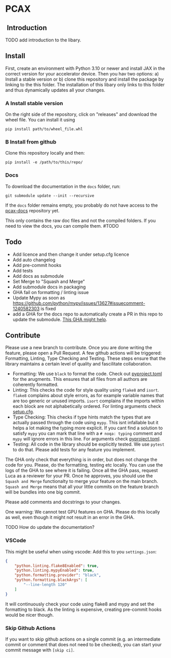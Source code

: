 # PCAX

##  Introduction

TODO add introduction to the libary.

## Install

First, create an environment with Python 3.10 or newer and install JAX in the correct version for your accelerator device. Then you hav two options: a) Install a stable version or b) clone this repository and install the package by linking to the this folder. The installation of this libary only links to this folder and thus dynamically updates all your changes.

### A Install stable version

On the right side of the repository, click on "releases" and download the wheel file. You can install it using

```shell
pip install path/to/wheel_file.whl
```

### B Install from github

Clone this repository locally and then:

```shell
pip install -e /path/to/this/repo/
```

### Docs

To download the documentation in the `docs` folder, run:

```shell
git submodule update --init --recursive
```

If the `docs` folder remains empty, you probably do not have access to the [pcax-docs](https://github.com/liukidar/pcax-docs) repository yet.

This only contains the raw doc files and not the compiled folders. If you need to view the docs, you can compile them. #TODO

## Todo

- Add licence and then change it under setup.cfg licence
- Add auto changelog
- Add pre-commit hooks
- Add tests
- Add docs as submodule
- Set Merge to "Squash and Merge"
- Add submodule docs in packaging
- GHA fail on formatting / linting issue
- Update Mypy as soon as <https://github.com/python/mypy/issues/13627#issuecomment-1240582303> is fixed
- add a GHA for the docs repo to automatically create a PR in this repo to update the submodule. [This GHA might help](https://github.com/releasehub-com/github-action-create-pr-parent-submodule).

## Contribute

Please use a new branch to contribute. Once you are done writing the feature, please open a Pull Request. A few github actions will be triggered: Formatting, Linting, Type Checking and Testing. These steps ensure that the library maintains a certain level of quality and fascilitate collaboration.

- Formatting: We use `black` to format the code. Check out [pyproject.toml](pyproject.toml) for the arugments. This ensures that all files from all authors are coherently formatted.
- Linting: This checks the code for style quality using `flake8` and `isort`. `flake8` complains about style errors, as for example variable names that are too generic or unused imports. `isort` complains if the imports within each block are not alphabetically ordered. For linting arguments check [setup.cfg](setup.cfg).
- Type Checking: This checks if type hints match the types that are actually passed through the code using `mypy`. This isnt infallable but it helps a lot making the typing more explicit. If you cant find a solution to satisfy `mypy` you can mark that line with a `# noqa: typing` comment and `mypy` will ignore errors in this line. For arguments check [pyproject.toml](pyproject.toml).
- Testing: All code in the library should be explicitly tested. We use `pytest` to do that. Please add tests for any feature you implement.

The GHA only check that everything is in order, but does not change the code for you. Please, do the formatting, testing etc locally. You can use the logs of the GHA to see where it is failing. Once all the GHA pass, request Luca as a reviewer for your PR. Once he approves, you should use the `Squash and Merge` functionalty to merge your feature on the main branch. `Squash and Merge` means that all your little commits on the feature branch will be bundles into one big commit.

Please add comments and docstrings to your changes.

One warning: We cannot test GPU features on GHA. Please do this locally as well, even though it might not result in an error in the GHA.

TODO How do update the documentation?

### VSCode

This might be useful when using vscode:
Add this to you `settings.json`:

```json
{
    "python.linting.flake8Enabled": true,
    "python.linting.mypyEnabled": true,
    "python.formatting.provider": "black",
    "python.formatting.blackArgs": [
        "--line-length 120"
    ]
}
```

It will continuously check your code using flake8 and mypy and set the formatting to black. As the linting is expensive, creating pre-commit hooks would be nicer though.

### Skip Github Actions

If you want to skip github actions on a single commit (e.g. an intermediate commit or comment that does not need to be checked), you can start your commit message with `[skip ci]`.
